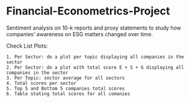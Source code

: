 # Financial-Econometrics-Project
Sentiment analysis on 10-k reports and proxy statements to study how companies' awareness on ESG matters changed over time.


Check List Plots:

    1. Per Sector: do a plot per topic displaying all companies in the sector
    2. Per Sector: do a plot with total score E + S + G displaying all companies in the sector
    3. Per Topic: sector average for all sectors
    4. Total scores per sector 
    5. Top 5 and Bottom 5 companies total scores
    6. Table stating total scores for all comanies
